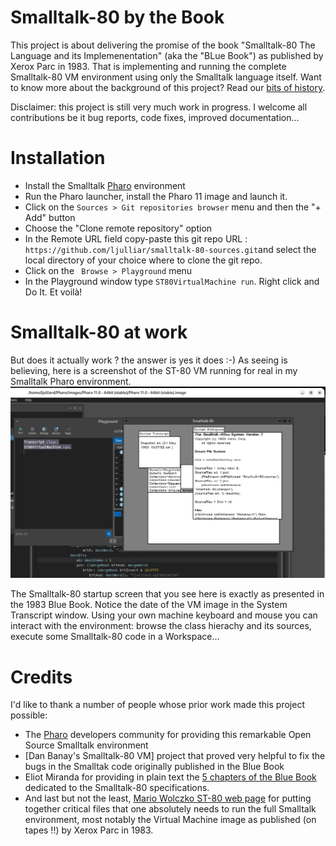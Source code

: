 # Smalltalk-80 by the Book

This project is about delivering the promise of the book "Smalltalk-80 The Language and its Implemenentation" (aka the "BLue Book") as published by Xerox Parc in 1983. That is implementing and running the complete Smalltalk-80 VM environment using only the Smalltalk language itself. Want to know more about the background of this project? Read our [bits of history](History.md).

Disclaimer: this project is still very much work in progress.  I welcome all contributions be it bug reports, code fixes, improved documentation...

# Installation
* Install the Smalltalk [Pharo](https://www.pharo.org/) environment
* Run the Pharo launcher, install the Pharo 11 image and launch it.
* Click on the `Sources > Git repositories browser` menu and then the "+ Add" button
* Choose the "Clone remote repository" option
* In the Remote URL field  copy-paste this git repo URL  : `https://github.com/ljulliar/smalltalk-80-sources.git`and select the local directory of your choice where to clone the git repo.
* Click on the ` Browse > Playground` menu
* In the Playground window type `ST80VirtualMachine run`. Right click and Do It. Et voilà!

# Smalltalk-80 at work
But does it actually work ? the answer is yes it does :-) As seeing is believing, here is a screenshot of the ST-80 VM running for real in my Smalltalk Pharo environment. 
![Screenshot of the ST-80 VM startup screen ) ](images/ST80-startup-screen.png)

The Smalltalk-80 startup screen that you see here is exactly as presented in the 1983 Blue Book. Notice the date of the VM image in the System Transcript window. Using your own machine keyboard and mouse you can interact with the environment: browse the class hierachy and its sources, execute some Smalltalk-80 code in a Workspace...

# Credits
I'd like to thank a number of people whose prior work made this project possible:
* The [Pharo](https://www.pharo.org/) developers community for providing this remarkable Open Source Smalltalk environment
* [Dan Banay's Smalltalk-80 VM] project that proved very helpful to fix the bugs in the Smalltak code originally published in the Blue Book
* Eliot Miranda for providing in plain text the [5 chapters of the Blue Book](http://www.mirandabanda.org/bluebook/bluebook_imp_toc.html) dedicated to the Smalltalk-80 specifications.
* And last but not the least, [Mario Wolczko ST-80 web page](http://www.wolczko.com/st80/) for putting together critical files that one absolutely needs to run the full Smalltalk environment, most notably the Virtual Machine image as published (on tapes !!) by Xerox Parc in 1983.
